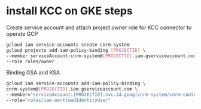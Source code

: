 # install KCC on GKE steps

Create service account and attach project owner role for KCC connector to operate GCP

```bash
gcloud iam service-accounts create cnrm-system
gcloud projects add-iam-policy-binding [PROJECTID] \
--member serviceAccount:cnrm-system@[PROJECTID].iam.gserviceaccount.com \
--role roles/owner
```

Binding GSA and KSA
```bash
gcloud iam service-accounts add-iam-policy-binding \
cnrm-system@[PROJECTID].iam.gserviceaccount.com \
--member="serviceAccount:[PROJECTID].svc.id.goog[cnrm-system/cnrm-controller-manager]" \
--role="roles/iam.workloadIdentityUser"
```

